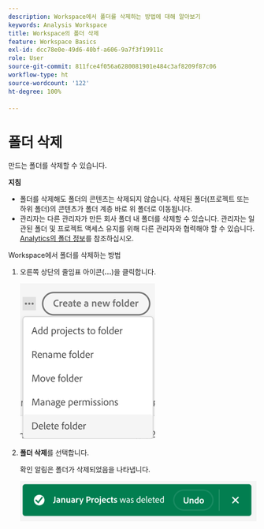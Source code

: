 ```yaml
---
description: Workspace에서 폴더를 삭제하는 방법에 대해 알아보기
keywords: Analysis Workspace
title: Workspace의 폴더 삭제
feature: Workspace Basics
exl-id: dcc78e0e-49d6-40bf-a606-9a7f3f19911c
role: User
source-git-commit: 811fce4f056a6280081901e484c3af8209f87c06
workflow-type: ht
source-wordcount: '122'
ht-degree: 100%

---
```



# 폴더 삭제

만드는 폴더를 삭제할 수 있습니다.

**지침**

* 폴더를 삭제해도 폴더의 콘텐츠는 삭제되지 않습니다. 삭제된 폴더(프로젝트 또는 하위 폴더)의 콘텐츠가 폴더 계층 바로 위 폴더로 이동됩니다.
* 관리자는 다른 관리자가 만든 회사 폴더 내 폴더를 삭제할 수 있습니다. 관리자는 일관된 폴더 및 프로젝트 액세스 유지를 위해 다른 관리자와 협력해야 할 수 있습니다. [Analytics의 폴더 정보](/help/analysis-workspace/build-workspace-project/workspace-folders/about-folders.md)를 참조하십시오.

Workspace에서 폴더를 삭제하는 방법

1. 오른쪽 상단의 줄임표 아이콘(**...**)을 클릭합니다.

   ![줄임표 아이콘 드롭다운 옵션입니다.](/help/analysis-workspace/build-workspace-project/assets/select-delete-folder.png)

2. **폴더 삭제**&#x200B;를 선택합니다.

   확인 알림은 폴더가 삭제되었음을 나타냅니다.

   ![폴더 삭제 확인 알림입니다.](/help/analysis-workspace/build-workspace-project/assets/deleted-folder.png)

